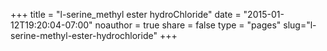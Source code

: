 +++
title = "l-serine_methyl ester hydroChloride"
date = "2015-01-12T19:20:04-07:00"
noauthor = true
share = false
type = "pages"
slug="l-serine-methyl-ester-hydrochloride"
+++

